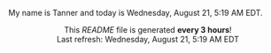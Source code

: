 My name is Tanner and today is Wednesday, August 21, 5:19 AM EDT.

<p align="center">This <i>README</i> file is generated <b>every 3 hours</b>!</br>Last refresh: Wednesday, August 21, 5:19 AM EDT<br /></p>
